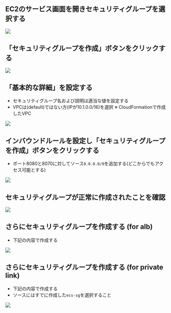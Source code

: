 ## EC2のサービス画面を開きセキュリティグループを選択する

![](images/02/01.png)

## 「セキュリティグループを作成」ボタンをクリックする
![](images/02/02.png)

## 「基本的な詳細」を設定する

- セキュリティグループ名および説明は適当な値を設定する
- VPCは(default)ではない方(IPが10.1.0.0/16)を選択 ※ CloudFormationで作成したVPC

![](images/02/03.png)

## インバウンドルールを設定し「セキュリティグループを作成」ボタンをクリックする

- ポート8080と8070に対してソース`0.0.0.0/0`を追加する(どこからでもアクセス可能とする)

![](images/02/04.png)

## セキュリティグループが正常に作成されたことを確認

![](images/02/05.png)   

## さらにセキュリティグループを作成する (for alb)

- 下記の内容で作成する

![](images/02/06.png)

## さらにセキュリティグループを作成する (for private link)

- 下記の内容で作成する
- ソースにはすでに作成した`ecs-sg`を選択すること

![](images/02/07.png)


